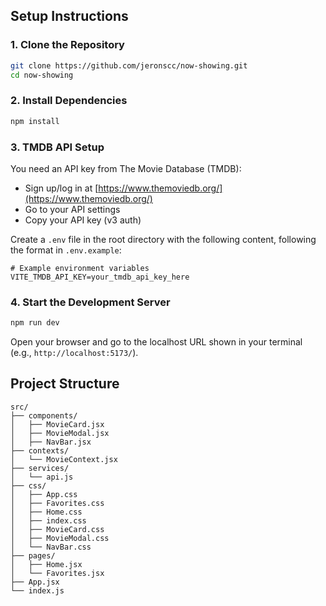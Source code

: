 ## Setup Instructions

### 1. Clone the Repository
   
```bash
git clone https://github.com/jeronscc/now-showing.git
cd now-showing
```

### 2. Install Dependencies
   
```bash
npm install
```

### 3. TMDB API Setup

You need an API key from The Movie Database (TMDB):

- Sign up/log in at [https://www.themoviedb.org/](https://www.themoviedb.org/)
- Go to your API settings
- Copy your API key (v3 auth)

Create a `.env` file in the root directory with the following content, following the format in `.env.example`:
```env
# Example environment variables
VITE_TMDB_API_KEY=your_tmdb_api_key_here
```

### 4. Start the Development Server
   
```bash
npm run dev
```

Open your browser and go to the localhost URL shown in your terminal (e.g., `http://localhost:5173/`).

## Project Structure

```plaintext
src/
├── components/
│   ├── MovieCard.jsx
│   ├── MovieModal.jsx
│   ├── NavBar.jsx
├── contexts/
│   └── MovieContext.jsx
├── services/
│   └── api.js
├── css/
│   ├── App.css
│   ├── Favorites.css
│   ├── Home.css
│   ├── index.css
│   ├── MovieCard.css
│   ├── MovieModal.css
│   └── NavBar.css
├── pages/
│   ├── Home.jsx
│   └── Favorites.jsx
├── App.jsx
└── index.js
